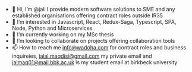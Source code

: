 - 👋 Hi, I’m @jali I provide modern software solutions to SME and any established organisations offering contract roles outside IR35
- 👀 I’m interested in Javascript, React, Redux-Saga, Typescript, SPA, Node, Python and Microservices
- 🌱 I’m currently working on my MSc thesis 
- 💞️ I’m looking to collaborate on projects offering collaboration tools
- 📫 How to reach me info@wadoha.com for contract roles and business inquireies, jalal.maqdisi@gmail.com my private email and jalmaq01@mail.bbk.ac.uk is my student email at birkbeck university

<!---
jali/jali is a ✨ special ✨ repository because its `README.md` (this file) appears on your GitHub profile.
You can click the Preview link to take a look at your changes.
--->

